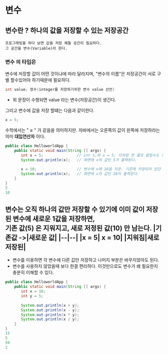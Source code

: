 # 변수

## 변수란 ? 하나의 값을 저장할 수 있는 저장공간
```
프로그래밍을 하다 보면 값을 저장 해둘 공간이 필요하다. 
그 공간을 변수(Variable)라 한다.
```

### 변수 의 타입은 
  변수에 저장할 값이 어떤 것이냐에 따라 달라지며,
  "변수의 이름"은 저장공간이 서로 구별 할수있어야 하기때문에 필요하다.
```java
int value; 정수(integer를 저장하기위한 변수 value 선언)
```
* 위 문장이 수행되면 value 라는 변수(저장공간)이 생긴다.

그리고 변수에 값을 저장 할떄는 다음과 같이한다.
```java
x = 5;
```
수학에서는 " **=** " 가 같음을 의미하지만. 
자바에서는 오른쪽의 값이 왼쪽에 저장하라는 의미 **대입연산자** 이다.
```java
public class HelloworldApp {
	public static void main(String [] args) {
	   int x = 5;               // int x;와 x = 5; 이처럼 한 줄로 합칠수도 있다
	   System.out.println(x);   // 화면에 x의 값인 5가 출력된다.
       
	   x = 10;                  // 변수에 x에 10을 저장. 기존에 저장되어 있던 5는 지워짐.
	   System.out.println(x);   // 화면에 x의 값인 10이 출력된다.
	}
}  
5
10
```
변수는 오직 하나의 값만 저장할 수 있기에 이미 값이 저장된 변수에 새로운 1값을 저장하면,<br>
**기존 값(5)** 은 지워지고, **새로 저정된 값(10)** 만 남는다.
|기존값 ->|새로운 값|
|--|--|
|x = 5| x = 10|
|지워짐|새로 저장된|
---
* 변수를 이용하면 각 변수에 다른 값만 저장하고 나머지 부분은 바꾸지않아도 된다.
* 변수를 사용하지 않았을때 보다 한결 편리하다. 이것만으로도 변수가 왜 필요한지 충분히 이해할 수 있다.
```java
public class HelloworldApp {
	public static void main(String [] args) {
	   int x = 10;
	   int y = 5;
	   
	   System.out.println(x + y);
	   System.out.println(x - y);
	   System.out.println(x * y);
	   System.out.println(x / y);
	}
}  
15
5
50
2
```
